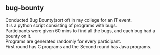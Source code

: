 ## bug-bounty

Conducted Bug Bounty(sort of) in my college for an IT event.<br>
It is a python script consisting of programs with bugs.<br>
Participants were given 60 mins to find all the bugs, and each bug had a bounty on it.<br>
Programs are generated randomly for every participant.<br>
First round has C programs and the Second round has Java programs.
